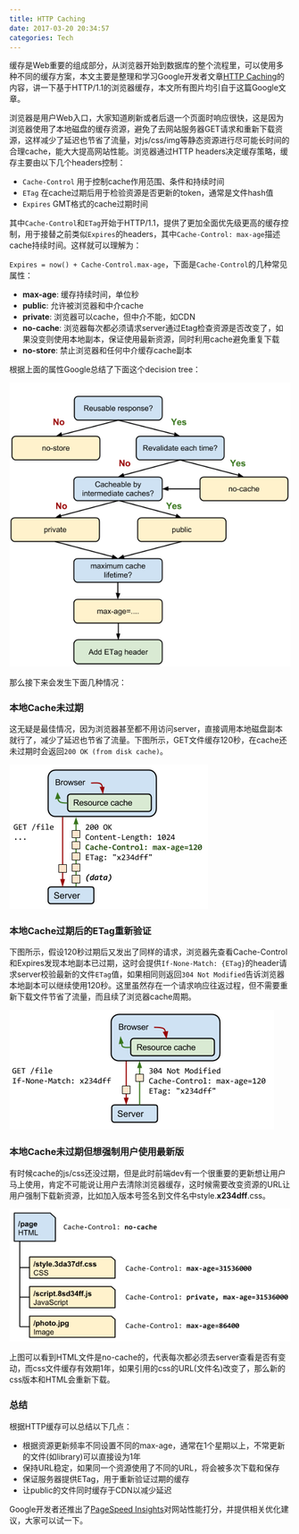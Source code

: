 ```yaml
---
title: HTTP Caching
date: 2017-03-20 20:34:57
categories: Tech
---
```


缓存是Web重要的组成部分，从浏览器开始到数据库的整个流程里，可以使用多种不同的缓存方案，本文主要是整理和学习Google开发者文章[HTTP Caching](https://developers.google.com/web/fundamentals/performance/optimizing-content-efficiency/http-caching#cache-control)的内容，讲一下基于HTTP/1.1的浏览器缓存，本文所有图片均引自于这篇Google文章。

<!-- more -->

浏览器是用户Web入口，大家知道刷新或者后退一个页面时响应很快，这是因为浏览器使用了本地磁盘的缓存资源，避免了去网站服务器GET请求和重新下载资源，这样减少了延迟也节省了流量，对js/css/img等静态资源进行尽可能长时间的合理cache，能大大提高网站性能。浏览器通过HTTP headers决定缓存策略，缓存主要由以下几个headers控制：

- `Cache-Control` 用于控制cache作用范围、条件和持续时间
- `ETag` 在cache过期后用于检验资源是否更新的token，通常是文件hash值
- `Expires` GMT格式的cache过期时间

其中`Cache-Control`和`ETag`开始于HTTP/1.1，提供了更加全面优先级更高的缓存控制，用于接替之前类似`Expires`的headers，其中`Cache-Control: max-age`描述cache持续时间。这样就可以理解为：

`Expires = now() + Cache-Control.max-age`，下面是`Cache-Control`的几种常见属性：

- **max-age**: 缓存持续时间，单位秒 
- **public**: 允许被浏览器和中介cache
- **private**: 浏览器可以cache，但中介不能，如CDN
- **no-cache**: 浏览器每次都必须请求server通过Etag检查资源是否改变了，如果没变则使用本地副本，保证使用最新资源，同时利用cache避免重复下载
- **no-store**: 禁止浏览器和任何中介缓存cache副本

根据上面的属性Google总结了下面这个decision tree：

![](/img/http_caching/decision_tree.png)

那么接下来会发生下面几种情况：

### 本地Cache未过期

这无疑是最佳情况，因为浏览器甚至都不用访问server，直接调用本地磁盘副本就行了，减少了延迟也节省了流量。下图所示，GET文件缓存120秒，在cache还未过期时会返回`200 OK (from disk cache)`。

![](/img/http_caching/cache_control.png)

### 本地Cache过期后的ETag重新验证

下图所示，假设120秒过期后又发出了同样的请求，浏览器先查看Cache-Control和Expires发现本地副本已过期，这时会提供`If-None-Match: {ETag}`的header请求server校验最新的文件`ETag`值，如果相同则返回`304 Not Modified`告诉浏览器本地副本可以继续使用120秒。这里虽然存在一个请求响应往返过程，但不需要重新下载文件节省了流量，而且续了浏览器cache周期。

![](/img/http_caching/etag.png)

### 本地Cache未过期但想强制用户使用最新版

有时候cache的js/css还没过期，但是此时前端dev有一个很重要的更新想让用户马上使用，肯定不可能说让用户去清除浏览器缓存，这时候需要改变资源的URL让用户强制下载新资源，比如加入版本号签名到文件名中style.**x234dff**.css。

![](/img/http_caching/cache_hierarchy.png)

上图可以看到HTML文件是no-cache的，代表每次都必须去server查看是否有变动，而css文件缓存有效期1年，如果引用的css的URL(文件名)改变了，那么新的css版本和HTML会重新下载。

### 总结

根据HTTP缓存可以总结以下几点：

- 根据资源更新频率不同设置不同的max-age，通常在1个星期以上，不常更新的文件(如library)可以直接设为1年
- 保持URL稳定，如果同一个资源使用了不同的URL，将会被多次下载和保存
- 保证服务器提供ETag，用于重新验证过期的缓存
- 让public的文件同时缓存于CDN以减少延迟

Google开发者还推出了[PageSpeed Insights](https://developers.google.com/speed/pagespeed/insights/)对网站性能打分，并提供相关优化建议，大家可以试一下。